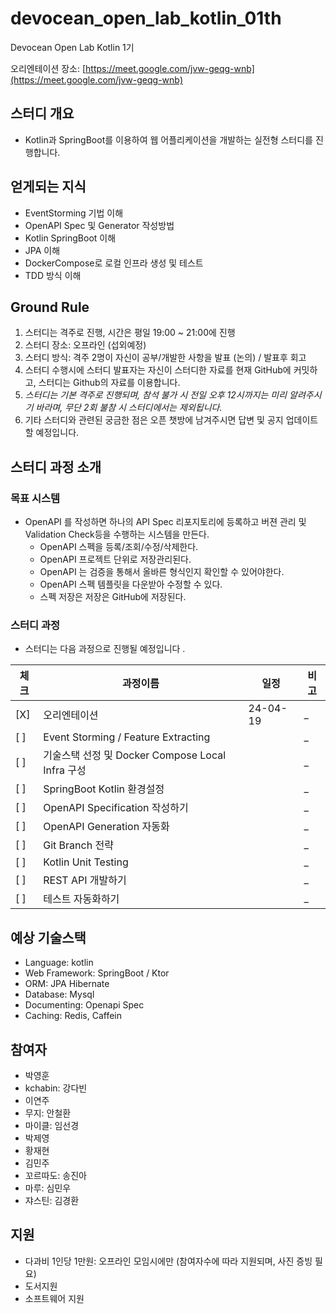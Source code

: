 # devocean_open_lab_kotlin_01th
Devocean Open Lab Kotlin 1기

오리엔테이션 장소: [https://meet.google.com/jvw-geqg-wnb](https://meet.google.com/jvw-geqg-wnb)

## 스터디 개요 

- Kotlin과 SpringBoot를 이용하여 웹 어플리케이션을 개발하는 실전형 스터디를 진행합니다.

## 얻게되는 지식

- EventStorming 기법 이해
- OpenAPI Spec 및 Generator 작성방법
- Kotlin SpringBoot 이해
- JPA 이해
- DockerCompose로 로컬 인프라 생성 및 테스트
- TDD 방식 이해


## Ground Rule

1. 스터디는 격주로 진행, 시간은 평일 19:00 ~ 21:00에 진행
2. 스터디 장소: 오프라인 (섭외예정)
3. 스터디 방식: 격주 2명이 자신이 공부/개발한 사항을 발표 (논의) / 발표후 회고 
4. 스터디 수행시에 스터디 발표자는 자신이 스터디한 자료를 현재 GitHub에 커밋하고, 스터디는 Github의 자료를 이용합니다. 
5. *스터디는 기본 격주로 진행되며, 참석 불가 시 전일 오후 12시까지는 미리 알려주시기 바라며, 무단 2회 불참 시 스터디에서는 제외됩니다.*
6. 기타 스터디와 관련된 궁금한 점은 오픈 챗방에 남겨주시면 답변 및 공지 업데이트 할 예정입니다. 

## 스터디 과정 소개 

### 목표 시스템

- OpenAPI 를 작성하면 하나의 API Spec 리포지토리에 등록하고 버젼 관리 및 Validation Check등을 수행하는 시스템을 만든다.
  - OpenAPI 스펙을 등록/조회/수정/삭제한다.
  - OpenAPI 프로젝트 단위로 저장관리된다.
  - OpenAPI 는 검증을 통해서 올바른 형식인지 확인할 수 있어야한다.
  - OpenAPI 스펙 템플릿을 다운받아 수정할 수 있다.
  - 스펙 저장은 저장은 GitHub에 저장된다.

### 스터디 과정 

- 스터디는 다음 과정으로 진행될 예정입니다 .

|체크|과정이름|일정|비고|
|---|---|---|---|
|[X]|오리엔테이션|24-04-19|_|
|[  ]|Event Storming / Feature Extracting||_|
|[  ]|기술스택 선정 및 Docker Compose Local Infra 구성||_|
|[  ]|SpringBoot Kotlin 환경설정||_|
|[  ]|OpenAPI Specification 작성하기||_|
|[  ]|OpenAPI Generation 자동화||_|
|[  ]|Git Branch 전략||_|
|[  ]|Kotlin Unit Testing||_|
|[  ]|REST API 개발하기||_|
|[  ]|테스트 자동화하기||_|

## 예상 기술스택 

- Language: kotlin
- Web Framework: SpringBoot / Ktor
- ORM: JPA Hibernate
- Database: Mysql
- Documenting: Openapi Spec
- Caching: Redis, Caffein

## 참여자

- 박영훈
- kchabin: 강다빈
- 이연주
- 무지: 안철환
- 마이클: 임선경
- 박제영
- 황재현
- 김민주
- 꼬르따도: 송진아
- 마루: 심민우
- 쟈스틴: 김경환

## 지원

- 다과비 1인당 1만원: 오프라인 모임시에만 (참여자수에 따라 지원되며, 사진 증빙 필요)
- 도서지원
- 소프트웨어 지원
